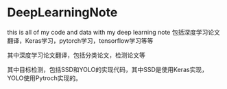 # DeepLearningNote
this is all of my code and data with my deep learning note
包括深度学习论文翻译，Keras学习，pytorch学习，tensorflow学习等等

其中深度学习论文翻译，包括分类论文，检测论文等 

其中目标检测，包括SSD和YOLO的实现代码，其中SSD是使用Keras实现，YOLO使用Pytroch实现的。
